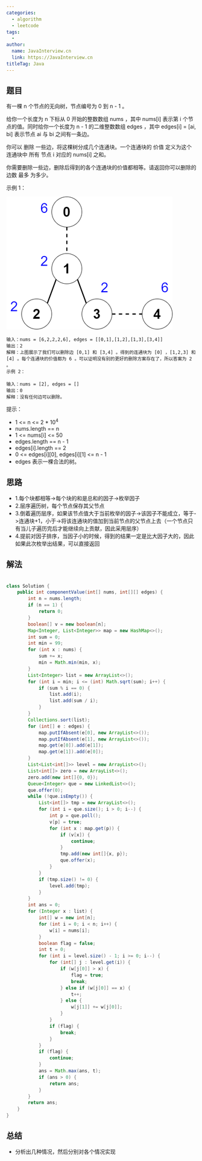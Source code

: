 ```yaml
---
categories:
  - algorithm
  - leetcode
tags:
  - 
author: 
  name: JavaInterview.cn
  link: https://JavaInterview.cn
titleTag: Java
---
```


## 题目

有一棵 n 个节点的无向树，节点编号为 0 到 n - 1 。

给你一个长度为 n 下标从 0 开始的整数数组 nums ，其中 nums[i] 表示第 i 个节点的值。同时给你一个长度为 n - 1 的二维整数数组 edges ，其中 edges[i] = [ai, bi] 表示节点 ai 与 bi 之间有一条边。

你可以 删除 一些边，将这棵树分成几个连通块。一个连通块的 价值 定义为这个连通块中 所有 节点 i 对应的 nums[i] 之和。

你需要删除一些边，删除后得到的各个连通块的价值都相等。请返回你可以删除的边数 最多 为多少。



示例 1：

![diagramdrawio.png](../../../media/pictures/leetcode/diagramdrawio.png)

    输入：nums = [6,2,2,2,6], edges = [[0,1],[1,2],[1,3],[3,4]]
    输出：2
    解释：上图展示了我们可以删除边 [0,1] 和 [3,4] 。得到的连通块为 [0] ，[1,2,3] 和 [4] 。每个连通块的价值都为 6 。可以证明没有别的更好的删除方案存在了，所以答案为 2 。
    示例 2：
    
    输入：nums = [2], edges = []
    输出：0
    解释：没有任何边可以删除。


提示：

* 1 <= n <= 2 * 10<sup>4</sup>
* nums.length == n
* 1 <= nums[i] <= 50
* edges.length == n - 1
* edges[i].length == 2
* 0 <= edges[i][0], edges[i][1] <= n - 1
* edges 表示一棵合法的树。


## 思路

* 1.每个块都相等->每个块的和是总和的因子->枚举因子
* 2.层序遍历树，每个节点保存其父节点
* 3.倒着遍历层序，如果该节点值大于当前枚举的因子->该因子不能成立，等于->连通块+1，小于->将该连通块的值加到当前节点的父节点上去（一个节点只有当儿子遍历完后才能继续向上贡献，因此采用层序）
* 4.提前对因子排序，当因子小的时候，得到的结果一定是比大因子大的，因此如果此次枚举出结果，可以直接返回

## 解法
```java

class Solution {
    public int componentValue(int[] nums, int[][] edges) {
        int n = nums.length;
        if (n == 1) {
            return 0;
        }
        boolean[] v = new boolean[n];
        Map<Integer, List<Integer>> map = new HashMap<>();
        int sum = 0;
        int min = 99;
        for (int x : nums) {
            sum += x;
            min = Math.min(min, x);
        }
        List<Integer> list = new ArrayList<>();
        for (int i = min; i <= (int) Math.sqrt(sum); i++) {
            if (sum % i == 0) {
                list.add(i);
                list.add(sum / i);
            }
        }
        Collections.sort(list);
        for (int[] e : edges) {
            map.putIfAbsent(e[0], new ArrayList<>());
            map.putIfAbsent(e[1], new ArrayList<>());
            map.get(e[0]).add(e[1]);
            map.get(e[1]).add(e[0]);
        }
        List<List<int[]>> level = new ArrayList<>();
        List<int[]> zero = new ArrayList<>();
        zero.add(new int[]{0, 0});
        Queue<Integer> que = new LinkedList<>();
        que.offer(0);
        while (!que.isEmpty()) {
            List<int[]> tmp = new ArrayList<>();
            for (int i = que.size(); i > 0; i--) {
                int p = que.poll();
                v[p] = true;
                for (int x : map.get(p)) {
                    if (v[x]) {
                        continue;
                    }
                    tmp.add(new int[]{x, p});
                    que.offer(x);
                }
            }
            if (tmp.size() != 0) {
                level.add(tmp);
            }
        }
        int ans = 0;
        for (Integer x : list) {
            int[] w = new int[n];
            for (int i = 0; i < n; i++) {
                w[i] = nums[i];
            }
            boolean flag = false;
            int t = 0;
            for (int i = level.size() - 1; i >= 0; i--) {
                for (int[] j : level.get(i)) {
                    if (w[j[0]] > x) {
                        flag = true;
                        break;
                    } else if (w[j[0]] == x) {
                        t++;
                    } else {
                        w[j[1]] += w[j[0]];
                    }
                }
                if (flag) {
                    break;
                }
            }
            if (flag) {
                continue;
            }
            ans = Math.max(ans, t);
            if (ans > 0) {
                return ans;
            }
        }
        return ans;
    }
}
```

## 总结

- 分析出几种情况，然后分别对各个情况实现 
